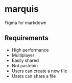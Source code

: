 # marquis
Figma for markdown

## Requirements
- High performance
- Multiplayer
- Easily shared
- Not pastebin
- Users can create a new file
- Users can share a file
